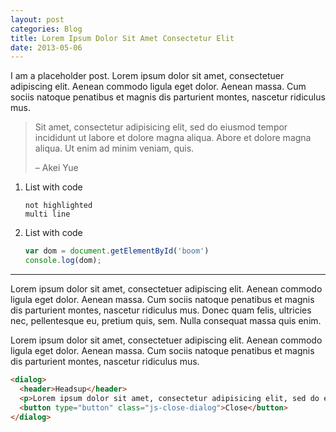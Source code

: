 ```yaml
---
layout: post
categories: Blog
title: Lorem Ipsum Dolor Sit Amet Consectetur Elit
date: 2013-05-06
---
```


I am a placeholder post. Lorem ipsum dolor sit amet, consectetuer adipiscing elit. Aenean commodo ligula eget dolor. Aenean massa. Cum sociis natoque penatibus et magnis dis parturient montes, nascetur ridiculus mus.

> Sit amet, consectetur adipisicing elit, sed do eiusmod tempor incididunt ut labore et dolore magna aliqua. Abore et dolore magna aliqua. Ut enim ad minim veniam, quis.
>
> – Akei Yue

1. List with code

    ```
    not highlighted
    multi line
    ```

2. List with code
    ```javascript
    var dom = document.getElementById('boom')
    console.log(dom);
    ```

---

Lorem ipsum dolor sit amet, consectetuer adipiscing elit. Aenean commodo ligula eget dolor. Aenean massa. Cum sociis natoque penatibus et magnis dis parturient montes, nascetur ridiculus mus. Donec quam felis, ultricies nec, pellentesque eu, pretium quis, sem. Nulla consequat massa quis enim.

Lorem ipsum dolor sit amet, consectetuer adipiscing elit. Aenean commodo ligula eget dolor. Aenean massa. Cum sociis natoque penatibus et magnis dis parturient montes, nascetur ridiculus mus.

```html
<dialog>
  <header>Headsup</header>
  <p>Lorem ipsum dolor sit amet, consectetur adipisicing elit, sed do eiusmod tempor incididunt ut labore et dolore magna.</p>
  <button type="button" class="js-close-dialog">Close</button>
</dialog>
```
